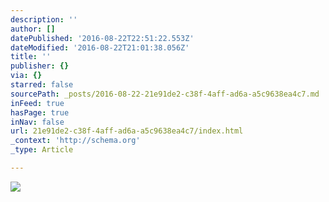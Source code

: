 ```yaml
---
description: ''
author: []
datePublished: '2016-08-22T22:51:22.553Z'
dateModified: '2016-08-22T21:01:38.056Z'
title: ''
publisher: {}
via: {}
starred: false
sourcePath: _posts/2016-08-22-21e91de2-c38f-4aff-ad6a-a5c9638ea4c7.md
inFeed: true
hasPage: true
inNav: false
url: 21e91de2-c38f-4aff-ad6a-a5c9638ea4c7/index.html
_context: 'http://schema.org'
_type: Article

---
```

![](https://the-grid-user-content.s3-us-west-2.amazonaws.com/1ec3b094-1f7b-476f-a339-737d4cffe77f.jpg)